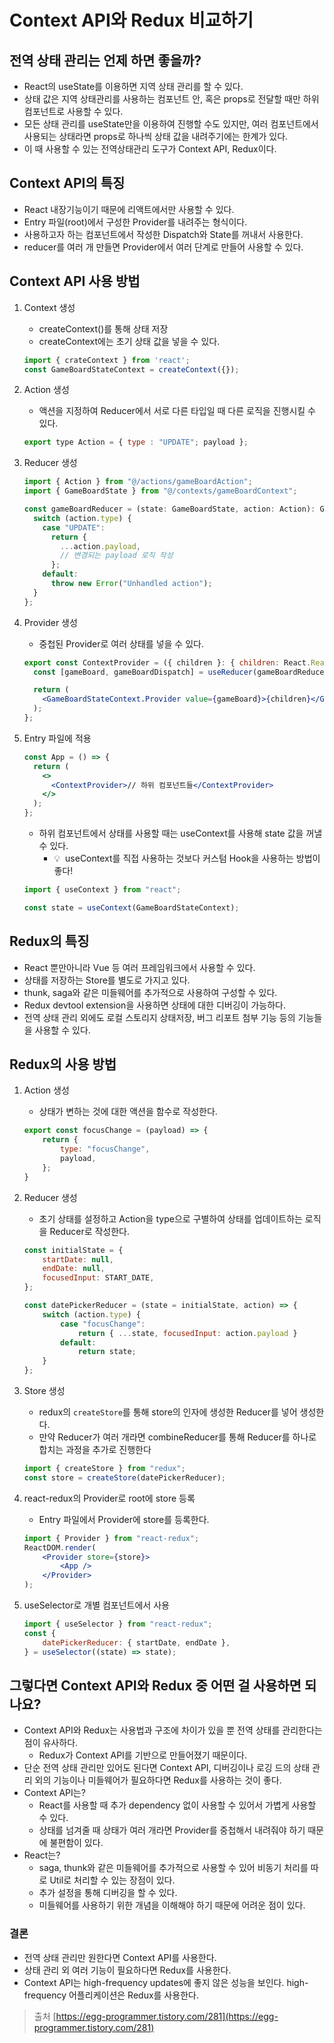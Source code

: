 # Context API와 Redux 비교하기

## 전역 상태 관리는 언제 하면 좋을까?

- React의 useState를 이용하면 지역 상태 관리를 할 수 있다.
- 상태 값은 지역 상태관리를 사용하는 컴포넌트 안,
혹은 props로 전달할 때만 하위 컴포넌트로 사용할 수 있다.
- 모든 상태 관리를 useState만을 이용하여 진행할 수도 있지만,
여러 컴포넌트에서 사용되는 상태라면 props로 하나씩 상태 값을 내려주기에는 한계가 있다.
- 이 때 사용할 수 있는 전역상태관리 도구가 Context API, Redux이다.

## Context API의 특징

- React 내장기능이기 때문에 리액트에서만 사용할 수 있다.
- Entry 파일(root)에서 구성한 Provider를 내려주는 형식이다.
- 사용하고자 하는 컴포넌트에서 작성한 Dispatch와 State를 꺼내서 사용한다.
- reducer를 여러 개 만들면 Provider에서 여러 단계로 만들어 사용할 수 있다.

## Context API 사용 방법

1. Context 생성
    - createContext()를 통해 상태 저장
    - createContext에는 초기 상태 값을 넣을 수 있다.
    
    ```jsx
    import { crateContext } from 'react';
    const GameBoardStateContext = createContext({});
    ```
    
2. Action 생성
    - 액션을 지정하여 Reducer에서 서로 다른 타입일 때 다른 로직을 진행시킬 수 있다.
    
    ```jsx
    export type Action = { type : "UPDATE"; payload };
    ```
    
3. Reducer 생성
    
    ```jsx
    import { Action } from "@/actions/gameBoardAction";
    import { GameBoardState } from "@/contexts/gameBoardContext";
    
    const gameBoardReducer = (state: GameBoardState, action: Action): GameBoardState => {
      switch (action.type) {
        case "UPDATE":
          return {
            ...action.payload,
            // 변경되는 payload 로직 작성
          };
        default:
          throw new Error("Unhandled action");
      }
    };
    ```
    
4. Provider 생성
    - 중첩된 Provider로 여러 상태를 넣을 수 있다.
    
    ```jsx
    export const ContextProvider = ({ children }: { children: React.ReactNode }) => {
      const [gameBoard, gameBoardDispatch] = useReducer(gameBoardReducer, initState);
    
      return (
        <GameBoardStateContext.Provider value={gameBoard}>{children}</GameBoardStateContext.Provider>
      );
    };
    ```
    
5. Entry 파일에 적용
    
    ```jsx
    const App = () => {
      return (
        <>
          <ContextProvider>// 하위 컴포넌트들</ContextProvider>
        </>
      );
    };
    ```
    
    - 하위 컴포넌트에서 상태를 사용할 때는 useContext를 사용해 state 값을 꺼낼 수 있다.
        - 💡  useContext를 직접 사용하는 것보다 커스텀 Hook을 사용하는 방법이 좋다!
    
    ```jsx
    import { useContext } from "react";
    
    const state = useContext(GameBoardStateContext);
    ```
    

## Redux의 특징

- React 뿐만아니라 Vue 등 여러 프레임워크에서 사용할 수 있다.
- 상태를 저장하는 Store를 별도로 가지고 있다.
- thunk, saga와 같은 미들웨어를 추가적으로 사용하여 구성할 수 있다.
- Redux devtool extension을 사용하면 상태에 대한 디버깅이 가능하다.
- 전역 상태 관리 외에도 로컬 스토리지 상태저장, 버그 리포트 첨부 기능 등의 기능들을 사용할 수 있다.

## Redux의 사용 방법

1. Action 생성
    - 상태가 변하는 것에 대한 액션을 함수로 작성한다.
    
    ```jsx
    export const focusChange = (payload) => {
    	return {
    		type: "focusChange",
    		payload,
    	};
    }
    ```
    
2. Reducer 생성
    - 초기 상태를 설정하고 Action을 type으로 구별하여 상태를 업데이트하는 로직을 Reducer로 작성한다.
    
    ```jsx
    const initialState = {
    	startDate: null,
    	endDate: null,
    	focusedInput: START_DATE,
    };
    
    const datePickerReducer = (state = initialState, action) => {
    	switch (action.type) {
    		case "focusChange":
    			return { ...state, focusedInput: action.payload }
    		default:
    			return state;
    	}
    };
    ```
    
3. Store 생성
    - redux의 `createStore`를 통해 store의 인자에 생성한 Reducer를 넣어 생성한다.
    - 만약 Reducer가 여러 개라면 combineReducer를 통해 Reducer를 하나로 합치는 과정을 추가로 진행한다
    
    ```jsx
    import { createStore } from "redux";
    const store = createStore(datePickerReducer);
    ```
    
4. react-redux의 Provider로 root에 store 등록
    - Entry 파일에서 Provider에 store를 등록한다.
    
    ```jsx
    import { Provider } from "react-redux";
    ReactDOM.render(
    	<Provider store={store}>
    		<App />
    	</Provider>
    );
    ```
    
5. useSelector로 개별 컴포넌트에서 사용
    
    ```jsx
    import { useSelector } from "react-redux";
    const {
    	datePickerReducer: { startDate, endDate },
    } = useSelector((state) => state);
    ```
    

## 그렇다면 Context API와 Redux 중 어떤 걸 사용하면 되나요?

- Context API와 Redux는 사용법과 구조에 차이가 있을 뿐 전역 상태를 관리한다는 점이 유사하다.
    - Redux가 Context API를 기반으로 만들어졌기 때문이다.
- 단순 전역 상태 관리만 있어도 된다면 Context API, 디버깅이나 로깅 드의 상태 관리 외의 기능이나 미들웨어가 필요하다면 Redux를 사용하는 것이 좋다.
- Context API는?
    - React를 사용할 때 추가 dependency 없이 사용할 수 있어서 가볍게 사용할 수 있다.
    - 상태를 넘겨줄 때 상태가 여러 개라면 Provider를 중첩해서 내려줘야 하기 때문에 불편함이 있다.
- React는?
    - saga, thunk와 같은 미들웨어를 추가적으로 사용할 수 있어 비동기 처리를 따로 Util로 처리할 수 있는 장점이 있다.
    - 추가 설정을 통해 디버깅을 할 수 있다.
    - 미들웨어를 사용하기 위한 개념을 이해해야 하기 때문에 어려운 점이 있다.

### 결론

- 전역 상태 관리만 원한다면 Context API를 사용한다.
- 상태 관리 외 여러 기능이 필요하다면 Redux를 사용한다.
- Context API는 high-frequency updates에 좋지 않은 성능을 보인다. high-frequency 어플리케이션은 Redux를 사용한다.
  

> 출처
[https://egg-programmer.tistory.com/281](https://egg-programmer.tistory.com/281)
>